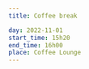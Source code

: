 ```yaml
---
title: Coffee break

day: 2022-11-01
start_time: 15h20
end_time: 16h00
place: Coffee Lounge
---
```

